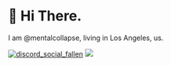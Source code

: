 # 👋 Hi There.
I am @mentalcollapse, living in Los Angeles, us.  

[![discord_social_fallen](https://img.shields.io/badge/Discord-Fallen-5765f0)](https://discord.com/users/683388041124905071) ![](https://komarev.com/ghpvc/?username=kedisty)

